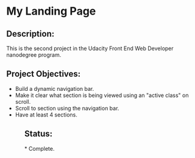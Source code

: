<h1>My Landing Page</h1>

<h2>Description:</h2>
This is the second project in the Udacity Front End Web Developer nanodegree program.

<h2>Project Objectives:</h2>
<ul>
  <li>Build a dynamic navigation bar.</li>
  <li>Make it clear what section is being viewed using an "active class" on scroll.</li>
  <li>Scroll to section using the navigation bar.</li>
  <li>Have at least 4 sections.</li>
<ul>

<h2>Status:</h2>
* Complete.
